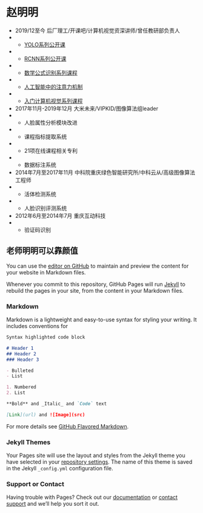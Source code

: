 # 赵明明

- 2019/12至今 后厂理工/开课吧/计算机视觉资深讲师/曾任教研部负责人
- - [YOLO系列公开课](https://www.bilibili.com/video/BV1FK4y1v7nB#reply3826689113)
- - [RCNN系列公开课]()
- - [数学公式识别系列课程]()
- - [人工智能中的注意力机制]()
- - [入门计算机视觉系列课程](http://152.136.201.129:8090/admin)
- 2017年11月-2019年12月 大米未来/VIPKID/图像算法组leader
- - 人脸属性分析模块改进
- - 课程指标提取系统
- - 21项在线课程相关专利
- - 数据标注系统
- 2014年7月至2017年11月 中科院重庆绿色智能研究所/中科云从/高级图像算法工程师
- - 活体检测系统
- - 人脸识别评测系统
- 2012年6月至2014年7月 重庆互动科技
- - 验证码识别

## 老师明明可以靠颜值

You can use the [editor on GitHub](https://github.com/anjiang2016/anjiang2016.github.io/edit/main/README.md) to maintain and preview the content for your website in Markdown files.

Whenever you commit to this repository, GitHub Pages will run [Jekyll](https://jekyllrb.com/) to rebuild the pages in your site, from the content in your Markdown files.

### Markdown

Markdown is a lightweight and easy-to-use syntax for styling your writing. It includes conventions for

```markdown
Syntax highlighted code block

# Header 1
## Header 2
### Header 3

- Bulleted
- List

1. Numbered
2. List

**Bold** and _Italic_ and `Code` text

[Link](url) and ![Image](src)
```

For more details see [GitHub Flavored Markdown](https://guides.github.com/features/mastering-markdown/).

### Jekyll Themes

Your Pages site will use the layout and styles from the Jekyll theme you have selected in your [repository settings](https://github.com/anjiang2016/anjiang2016.github.io/settings). The name of this theme is saved in the Jekyll `_config.yml` configuration file.

### Support or Contact

Having trouble with Pages? Check out our [documentation](https://docs.github.com/categories/github-pages-basics/) or [contact support](https://github.com/contact) and we’ll help you sort it out.

